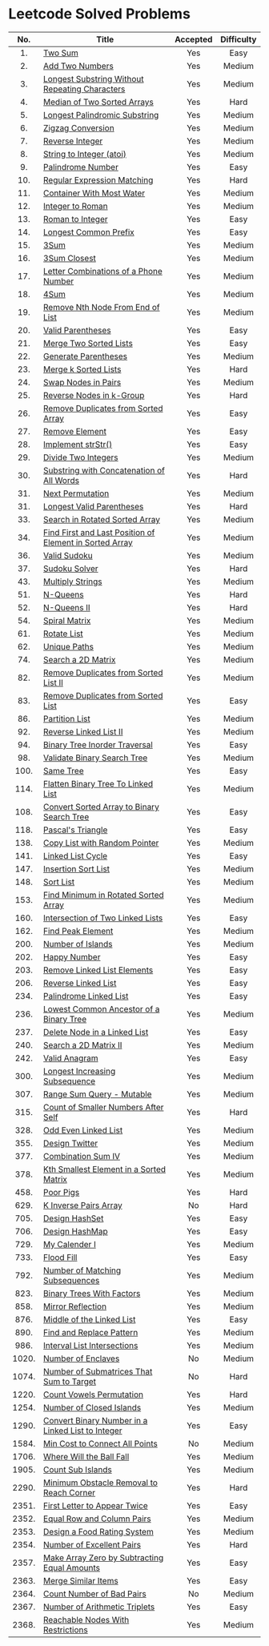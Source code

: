 # Leetcode Solved Problems

|  No.  | Title                                                                                                                                              | Accepted | Difficulty |
| :---: | -------------------------------------------------------------------------------------------------------------------------------------------------- | :------: | :--------: |
|  1.   | [Two Sum](https://leetcode.com/problems/two-sum)                                                                                                   |   Yes    |    Easy    |
|  2.   | [Add Two Numbers](https://leetcode.com/add-two-numbers)                                                                                            |   Yes    |   Medium   |
|  3.   | [Longest Substring Without Repeating Characters](https://leetcode.com/problems/longest-substring-without-repeating-characters/)                    |   Yes    |   Medium   |
|  4.   | [Median of Two Sorted Arrays](https://leetcode.com/problems/median-of-two-sorted-arrays/)                                                          |   Yes    |    Hard    |
|  5.   | [Longest Palindromic Substring](https://leetcode.com/problems/longest-palindromic-substring/)                                                      |   Yes    |   Medium   |
|  6.   | [Zigzag Conversion](https://leetcode.com/problems/zigzag-conversion/)                                                                              |   Yes    |   Medium   |
|  7.   | [Reverse Integer](https://leetcode.com/problems/reverse-integer/)                                                                                  |   Yes    |   Medium   |
|  8.   | [String to Integer (atoi)](https://leetcode.com/problems/string-to-integer-atoi/submissions/)                                                      |   Yes    |   Medium   |
|  9.   | [Palindrome Number](https://leetcode.com/problems/palindrome-number/submissions/)                                                                  |   Yes    |    Easy    |
|  10.  | [Regular Expression Matching](https://leetcode.com/problems/regular-expression-matching/)                                                          |   Yes    |    Hard    |
|  11.  | [Container With Most Water](https://leetcode.com/problems/container-with-most-water/)                                                              |   Yes    |   Medium   |
|  12.  | [Integer to Roman](https://leetcode.com/problems/integer-to-roman/)                                                                                |   Yes    |   Medium   |
|  13.  | [Roman to Integer](https://leetcode.com/problems/roman-to-integer/)                                                                                |   Yes    |    Easy    |
|  14.  | [Longest Common Prefix](https://leetcode.com/problems/longest-common-prefix/submissions/)                                                          |   Yes    |    Easy    |
|  15.  | [3Sum](https://leetcode.com/problems/3sum)                                                                                                         |   Yes    |   Medium   |
|  16.  | [3Sum Closest](https://leetcode.com/problems/3sum-closest/)                                                                                        |   Yes    |   Medium   |
|  17.  | [Letter Combinations of a Phone Number](https://leetcode.com/problems/letter-combinations-of-a-phone-number/)                                      |   Yes    |   Medium   |
|  18.  | [4Sum](https://leetcode.com/problems/4sum)                                                                                                         |   Yes    |   Medium   |
|  19.  | [Remove Nth Node From End of List](https://leetcode.com/problems/remove-nth-node-from-end-of-list/)                                                |   Yes    |   Medium   |
|  20.  | [Valid Parentheses](https://leetcode.com/problems/valid-parentheses/)                                                                              |   Yes    |    Easy    |
|  21.  | [Merge Two Sorted Lists](https://leetcode.com/problems/merge-two-sorted-lists/)                                                                    |   Yes    |    Easy    |
|  22.  | [Generate Parentheses](https://leetcode.com/problems/generate-parentheses/)                                                                        |   Yes    |   Medium   |
|  23.  | [Merge k Sorted Lists](https://leetcode.com/problems/merge-k-sorted-lists/)                                                                        |   Yes    |    Hard    |
|  24.  | [Swap Nodes in Pairs](https://leetcode.com/problems/swap-nodes-in-pairs/)                                                                          |   Yes    |   Medium   |
|  25.  | [Reverse Nodes in k-Group](https://leetcode.com/problems/reverse-nodes-in-k-group/)                                                                |   Yes    |    Hard    |
|  26.  | [Remove Duplicates from Sorted Array](https://leetcode.com/problems/remove-duplicates-from-sorted-array/)                                          |   Yes    |    Easy    |
|  27.  | [Remove Element](https://leetcode.com/problems/remove-element/)                                                                                    |   Yes    |    Easy    |
|  28.  | [Implement strStr()](https://leetcode.com/problems/implement-strstr/)                                                                              |   Yes    |    Easy    |
|  29.  | [Divide Two Integers](https://leetcode.com/problems/divide-two-integers/)                                                                          |   Yes    |   Medium   |
|  30.  | [Substring with Concatenation of All Words](https://leetcode.com/problems/substring-with-concatenation-of-all-words/)                              |   Yes    |    Hard    |
|  31.  | [Next Permutation](https://leetcode.com/problems/next-permutation/)                                                                                |   Yes    |   Medium   |
|  31.  | [Longest Valid Parentheses](https://leetcode.com/problems/longest-valid-parentheses/)                                                              |   Yes    |    Hard    |
|  33.  | [Search in Rotated Sorted Array](https://leetcode.com/problems/search-in-rotated-sorted-array/)                                                    |   Yes    |   Medium   |
|  34.  | [ Find First and Last Position of Element in Sorted Array](https://leetcode.com/problems/find-first-and-last-position-of-element-in-sorted-array/) |   Yes    |   Medium   |
|  36.  | [Valid Sudoku](https://leetcode.com/problems/valid-sudoku/)                                                                                        |   Yes    |   Medium   |
|  37.  | [Sudoku Solver](https://leetcode.com/problems/sudoku-solver/)                                                                                      |   Yes    |    Hard    |
|  43.  | [Multiply Strings](https://leetcode.com/problems/multiply-strings/)                                                                                |   Yes    |   Medium   |
|  51.  | [N-Queens](https://leetcode.com/problems/n-queens/)                                                                                                |   Yes    |    Hard    |
|  52.  | [N-Queens II](https://leetcode.com/problems/n-queens-ii/)                                                                                          |   Yes    |    Hard    |
|  54.  | [Spiral Matrix](https://leetcode.com/problems/spiral-matrix/)                                                                                      |   Yes    |   Medium   |
|  61.  | [Rotate List](https://leetcode.com/problems/rotate-list/)                                                                                          |   Yes    |   Medium   |
|  62.  | [Unique Paths](https://leetcode.com/problems/unique-paths/)                                                                                        |   Yes    |   Medium   |
|  74.  | [Search a 2D Matrix](https://leetcode.com/problems/search-a-2d-matrix/)                                                                            |   Yes    |   Medium   |
|  82.  | [Remove Duplicates from Sorted List II](https://leetcode.com/problems/remove-duplicates-from-sorted-list-ii/)                                      |   Yes    |   Medium   |
|  83.  | [Remove Duplicates from Sorted List](https://leetcode.com/problems/remove-duplicates-from-sorted-list/)                                            |   Yes    |    Easy    |
|  86.  | [Partition List](https://leetcode.com/problems/partition-list/)                                                                                    |   Yes    |   Medium   |
|  92.  | [Reverse Linked List II](https://leetcode.com/problems/reverse-linked-list-ii)                                                                     |   Yes    |   Medium   |
|  94.  | [Binary Tree Inorder Traversal](https://leetcode.com/problems/binary-tree-inorder-traversal/)                                                      |   Yes    |    Easy    |
|  98.  | [Validate Binary Search Tree](https://leetcode.com/problems/validate-binary-search-tree/)                                                          |   Yes    |   Medium   |
| 100.  | [Same Tree](https://leetcode.com/problems/same-tree/)                                                                                              |   Yes    |    Easy    |
| 114.  | [Flatten Binary Tree To Linked List](https://leetcode.com/problems/flatten-binary-tree-to-linked-list/)                                            |   Yes    |   Medium   |
| 108.  | [Convert Sorted Array to Binary Search Tree](https://leetcode.com/problems/convert-sorted-array-to-binary-search-tree/)                            |   Yes    |    Easy    |
| 118.  | [Pascal's Triangle](https://leetcode.com/problems/pascals-triangle/)                                                                               |   Yes    |    Easy    |
| 138.  | [Copy List with Random Pointer](https://leetcode.com/problems/copy-list-with-random-pointer/)                                                      |   Yes    |   Medium   |
| 141.  | [Linked List Cycle](https://leetcode.com/problems/linked-list-cycle/)                                                                              |   Yes    |    Easy    |
| 147.  | [Insertion Sort List](https://leetcode.com/problems/insertion-sort-list/)                                                                          |   Yes    |   Medium   |
| 148.  | [Sort List](https://leetcode.com/problems/sort-list/)                                                                                              |   Yes    |   Medium   |
| 153.  | [Find Minimum in Rotated Sorted Array](https://leetcode.com/problems/find-minimum-in-rotated-sorted-array/)                                        |   Yes    |   Medium   |
| 160.  | [Intersection of Two Linked Lists](https://leetcode.com/problems/intersection-of-two-linked-lists/)                                                |   Yes    |    Easy    |
| 162.  | [Find Peak Element](https://leetcode.com/problems/find-peak-element/)                                                                              |   Yes    |   Medium   |
| 200.  | [Number of Islands](https://leetcode.com/problems/number-of-islands/)                                                                              |   Yes    |   Medium   |
| 202.  | [Happy Number](https://leetcode.com/problems/happy-number/)                                                                                        |   Yes    |    Easy    |
| 203.  | [Remove Linked List Elements](https://leetcode.com/problems/remove-linked-list-elements/)                                                          |   Yes    |    Easy    |
| 206.  | [Reverse Linked List](https://leetcode.com/problems/reverse-linked-list/)                                                                          |   Yes    |    Easy    |
| 234.  | [Palindrome Linked List](https://leetcode.com/problems/palindrome-linked-list/)                                                                    |   Yes    |    Easy    |
| 236.  | [Lowest Common Ancestor of a Binary Tree](https://leetcode.com/problems/lowest-common-ancestor-of-a-binary-tree/)                                  |   Yes    |   Medium   |
| 237.  | [Delete Node in a Linked List](https://leetcode.com/problems/delete-node-in-a-linked-list/)                                                        |   Yes    |    Easy    |
| 240.  | [Search a 2D Matrix II](https://leetcode.com/problems/search-a-2d-matrix-ii/)                                                                      |   Yes    |   Medium   |
| 242.  | [Valid Anagram](https://leetcode.com/problems/valid-anagram/)                                                                                      |   Yes    |    Easy    |
| 300.  | [Longest Increasing Subsequence](https://leetcode.com/problems/longest-increasing-subsequence/)                                                    |   Yes    |   Medium   |
| 307.  | [Range Sum Query - Mutable](https://leetcode.com/problems/range-sum-query-mutable/)                                                                |   Yes    |   Medium   |
| 315.  | [Count of Smaller Numbers After Self](https://leetcode.com/problems/count-of-smaller-numbers-after-self/)                                          |   Yes    |    Hard    |
| 328.  | [Odd Even Linked List](https://leetcode.com/problems/odd-even-linked-list/)                                                                        |   Yes    |   Medium   |
| 355.  | [Design Twitter](https://leetcode.com/problems/design-twitter/)                                                                                    |   Yes    |   Medium   |
| 377.  | [Combination Sum IV](https://leetcode.com/problems/combination-sum-iv/)                                                                            |   Yes    |   Medium   |
| 378.  | [Kth Smallest Element in a Sorted Matrix](https://leetcode.com/problems/kth-smallest-element-in-a-sorted-matrix/)                                  |   Yes    |   Medium   |
| 458.  | [Poor Pigs](https://leetcode.com/problems/poor-pigs/)                                                                                              |   Yes    |    Hard    |
| 629.  | [K Inverse Pairs Array](https://leetcode.com/problems/k-inverse-pairs-array/)                                                                      |    No    |    Hard    |
| 705.  | [Design HashSet](https://leetcode.com/problems/design-hashset/)                                                                                    |   Yes    |    Easy    |
| 706.  | [Design HashMap](https://leetcode.com/problems/design-hashmap/)                                                                                    |   Yes    |    Easy    |
| 729.  | [My Calender I](https://leetcode.com/problems/my-calendar-i/)                                                                                      |   Yes    |   Medium   |
| 733.  | [Flood Fill](https://leetcode.com/problems/flood-fill/)                                                                                            |   Yes    |    Easy    |
| 792.  | [ Number of Matching Subsequences](https://leetcode.com/problems/number-of-matching-subsequences/)                                                 |   Yes    |   Medium   |
| 823.  | [Binary Trees With Factors](https://leetcode.com/problems/binary-trees-with-factors/)                                                              |   Yes    |   Medium   |
| 858.  | [Mirror Reflection](https://leetcode.com/problems/mirror-reflection/)                                                                              |   Yes    |   Medium   |
| 876.  | [Middle of the Linked List](https://leetcode.com/problems/middle-of-the-linked-list/)                                                              |   Yes    |    Easy    |
| 890.  | [Find and Replace Pattern](https://leetcode.com/problems/find-and-replace-pattern/)                                                                |   Yes    |   Medium   |
| 986.  | [Interval List Intersections](https://leetcode.com/problems/interval-list-intersections/)                                                          |   Yes    |   Medium   |
| 1020. | [Number of Enclaves](https://leetcode.com/problems/number-of-enclaves/)                                                                            |    No    |   Medium   |
| 1074. | [Number of Submatrices That Sum to Target](https://leetcode.com/problems/number-of-submatrices-that-sum-to-target/)                                |    No    |    Hard    |
| 1220. | [Count Vowels Permutation](https://leetcode.com/problems/count-vowels-permutation/submissions/)                                                    |   Yes    |    Hard    |
| 1254. | [Number of Closed Islands](https://leetcode.com/problems/number-of-closed-islands/)                                                                |   Yes    |   Medium   |
| 1290. | [Convert Binary Number in a Linked List to Integer](https://leetcode.com/problems/convert-binary-number-in-a-linked-list-to-integer/)              |   Yes    |    Easy    |
| 1584. | [Min Cost to Connect All Points](https://leetcode.com/problems/min-cost-to-connect-all-points/)                                                    |    No    |   Medium   |
| 1706. | [Where Will the Ball Fall](https://leetcode.com/problems/where-will-the-ball-fall/)                                                                |   Yes    |   Medium   |
| 1905. | [Count Sub Islands](https://leetcode.com/problems/count-sub-islands/)                                                                              |   Yes    |   Medium   |
| 2290. | [Minimum Obstacle Removal to Reach Corner](https://leetcode.com/problems/minimum-obstacle-removal-to-reach-corner/)                                |   Yes    |    Hard    |
| 2351. | [First Letter to Appear Twice](https://leetcode.com/problems/first-letter-to-appear-twice/)                                                        |   Yes    |    Easy    |
| 2352. | [Equal Row and Column Pairs](https://leetcode.com/problems/equal-row-and-column-pairs/)                                                            |   Yes    |   Medium   |
| 2353. | [Design a Food Rating System](https://leetcode.com/problems/design-a-food-rating-system/)                                                          |   Yes    |   Medium   |
| 2354. | [Number of Excellent Pairs](https://leetcode.com/problems/number-of-excellent-pairs/)                                                              |   Yes    |    Hard    |
| 2357. | [Make Array Zero by Subtracting Equal Amounts](https://leetcode.com/problems/make-array-zero-by-subtracting-equal-amounts/)                        |   Yes    |    Easy    |
| 2363. | [Merge Similar Items](https://leetcode.com/problems/merge-similar-items/)                                                                          |   Yes    |    Easy    |
| 2364. | [Count Number of Bad Pairs](https://leetcode.com/problems/count-number-of-bad-pairs/)                                                              |    No    |   Medium   |
| 2367. | [Number of Arithmetic Triplets](https://leetcode.com/problems/number-of-arithmetic-triplets/)                                                      |   Yes    |    Easy    |
| 2368. | [Reachable Nodes With Restrictions](https://leetcode.com/problems/reachable-nodes-with-restrictions/)                                              |   Yes    |   Medium   |
